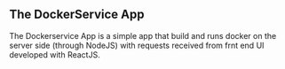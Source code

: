 ## The DockerService App

The Dockerservice App is a simple app that build and runs docker on the server side (through NodeJS) with requests received from frnt end UI developed with 
ReactJS.
